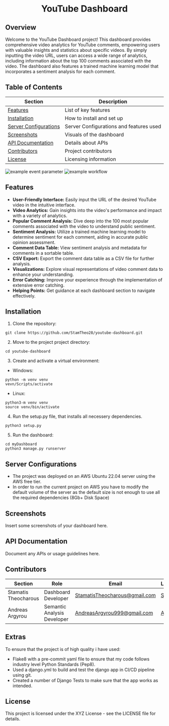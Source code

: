 <div align="center">

# YouTube Dashboard

</div>

## Overview

Welcome to the YouTube Dashboard project! This dashboard provides comprehensive video analytics for YouTube comments, empowering users with valuable insights and statistics about specific videos. By simply inputting the video URL, users can access a wide range of analytics, including information about the top 100 comments associated with the video. The dashboard also features a trained machine learning model that incorporates a sentiment analysis for each comment.

## Table of Contents



| Section         | Description                   |
| --------------- | ----------------------------- |
| [Features](#features) | List of key features       |
| [Installation](#installation) | How to install and set up   |
| [Server Configurations](#server) | Server Configurations and features used   |
| [Screenshots](#screenshots) | Visuals of the dashboard  |
| [API Documentation](#api-documentation) | Details about APIs  |
| [Contributors](#contributors) | Project contributors      |
| [License](#license) | Licensing information      |

![example event parameter](https://github.com/StamTheo28/youtube-dashboard/.github/workflows/django.yml/base.svg)
![example workflow](https://github.com/github/docs/actions/workflows/django.yml/badge.svg)



## Features <a name="features"></a>

- **User-Friendly Interface:** Easily input the URL of the desired YouTube video in the intuitive interface.
- **Video Analytics:** Gain insights into the video's performance and impact with a variety of analytics.
- **Popular Comment Analysis:** Dive deep into the 100 most popular comments associated with the video to understand public sentiment.
- **Sentiment Analysis:** Utilize a trained machine learning model to determine sentiment for each comment, aiding in accurate public opinion assessment.
- **Comment Data Table:** View sentiment analysis and metadata for comments in a sortable table.
- **CSV Export:** Export the comment data table as a CSV file for further analysis.
- **Visualizations:** Explore visual representations of video comment data to enhance your understanding.
- **Error Catching:** Improve your experience through the implementation of extensive error catching.
- **Helping Points:** Get guidance at each dashboard section to navigate effectively.

## Installation <a name="installation"></a>

1. Clone the repository:
```
git clone https://github.com/StamTheo28/youtube-dashboard.git
```

2. Move to the project project directory:
```
cd youtube-dashboard
```
3. Create and activate a virtual environment:
- Windows:
```
python -m venv venv
vevn/Scripts/activate
```
- Linux:
```
python3-m venv venv
source venv/bin/activate
```
4. Run the setup.py file, that installs all necessery dependencies.
```
python3 setup.py
```
5. Run the dashboard:
```
cd myDashboard
python3 manage.py runserver
```

## Server Configurations  <a name="server"></a>
- The project was deployed on an AWS Ubuntu 22.04 server using the AWS free tier.
- In order to run the current project on AWS you have to modify the default volume of the server as the default size is not enough to use all the required dependencies (8Gb+ Disk Space)


## Screenshots <a name="screenshots"></a>
Insert some screenshots of your dashboard here.

## API Documentation
Document any APIs or usage guidelines here.

## Contributors <a name="contributors"></a>

| Section | Role | Email  | LinkedIn |
|---|---|---|---|
| Stamatis Theocharous | Dashboard Developer | StamatisTheocharous@gmail.com | [Stamatis](https://www.linkedin.com/in/stamatistheocharous/) |
| Andreas Argyrou | Semantic Analysis Developer | AndreasArgyrou999@gmail.com | [Andreas](https://www.linkedin.com/in/andreas-arghyrou-2260151b4/) |

## Extras
To ensure that the project is of high quality i have used:
- Flake8 with a pre-commit yaml file to ensure that my code follows industry level Python Standards (Pep8).
- Used a django.yml to build and test the django app in CI/CD pipeline using git.
- Created a number of Django Tests to make sure that the app works as intended.


## License
This project is licensed under the XYZ License - see the LICENSE file for details.
